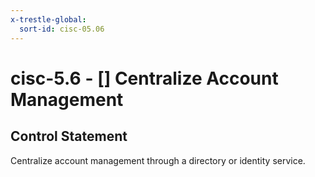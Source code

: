 ```yaml
---
x-trestle-global:
  sort-id: cisc-05.06
---
```


# cisc-5.6 - \[\] Centralize Account Management

## Control Statement

Centralize account management through a directory or identity service.

